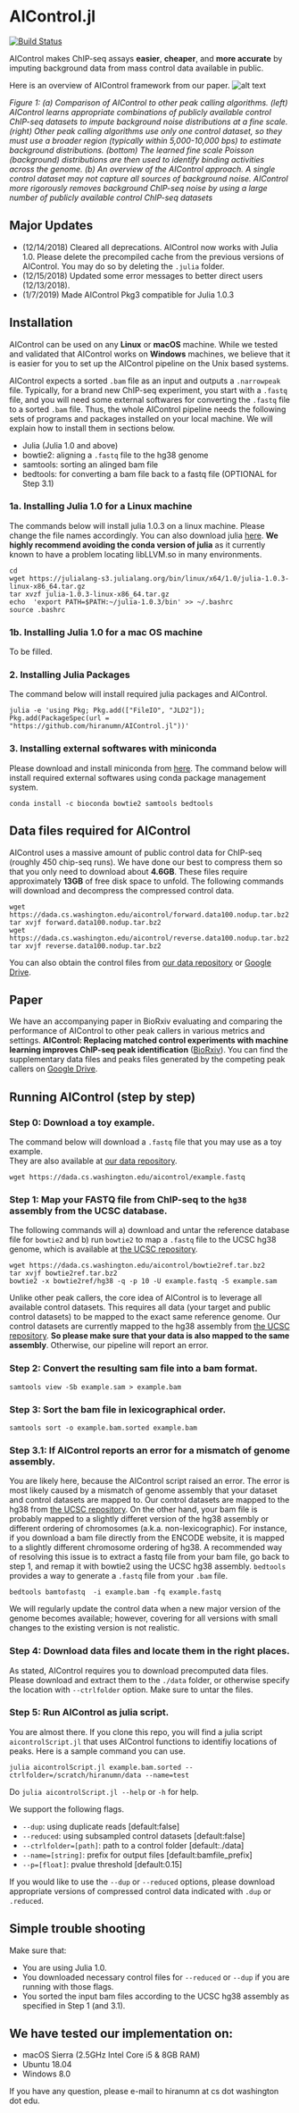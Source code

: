 # AIControl.jl

[![Build Status](https://travis-ci.org/hiranumn/AIControl.jl.svg?branch=master)](https://travis-ci.org/hiranumn/AIControl.jl)

AIControl makes ChIP-seq assays **easier**, **cheaper**, and **more accurate** by imputing background data from mass control data available in public.

Here is an overview of AIControl framework from our paper. 
![alt text](images/concept.png)

*Figure 1: (a) Comparison of AIControl to other peak calling algorithms. (left) AIControl
learns appropriate combinations of publicly available control ChIP-seq datasets to impute background
noise distributions at a fine scale. (right) Other peak calling algorithms use only one
control dataset, so they must use a broader region (typically within 5,000-10,000 bps) to estimate
background distributions. (bottom) The learned fine scale Poisson (background) distributions are
then used to identify binding activities across the genome. (b) An overview of the AIControl
approach. A single control dataset may not capture all sources of background noise. AIControl
more rigorously removes background ChIP-seq noise by using a large number of publicly available
control ChIP-seq datasets*

## Major Updates
- (12/14/2018) Cleared all deprecations. AIControl now works with Julia 1.0. Please delete the precompiled cache from the previous versions of AIControl. You may do so by deleting the `.julia` folder. 
- (12/15/2018) Updated some error messages to better direct users (12/13/2018).
- (1/7/2019) Made AIControl Pkg3 compatible for Julia 1.0.3

## Installation 
AIControl can be used on any **Linux** or **macOS** machine. While we tested and validated that AIControl works on **Windows** machines, we believe that it is easier for you to set up the AIControl pipeline on the Unix based systems.

AIControl expects a sorted `.bam` file as an input and outputs a `.narrowpeak` file. Typically, for a brand new ChIP-seq experiment, you start with a `.fastq` file, and you will need some external softwares for converting the `.fastq` file to a sorted `.bam` file. Thus, the whole AIControl pipeline needs the following sets of programs and packages installed on your local machine. We will explain how to install them in sections below.
- Julia (Julia 1.0 and above)
- bowtie2: aligning a `.fastq` file to the hg38 genome
- samtools: sorting an alinged bam file
- bedtools: for converting a bam file back to a fastq file (OPTIONAL for Step 3.1)

### 1a. Installing Julia 1.0 for a Linux machine
The commands below will install julia 1.0.3 on a linux machine. Please change the file names accordingly. You can also download julia [here](https://julialang.org/downloads/). **We highly recommend avoiding the conda version of julia** as it currently known to have a problem locating libLLVM.so in many environments.
```
cd
wget https://julialang-s3.julialang.org/bin/linux/x64/1.0/julia-1.0.3-linux-x86_64.tar.gz
tar xvzf julia-1.0.3-linux-x86_64.tar.gz
echo  'export PATH=$PATH:~/julia-1.0.3/bin' >> ~/.bashrc
source .bashrc
```

### 1b. Installing Julia 1.0 for a mac OS machine
To be filled.

### 2. Installing Julia Packages
The command below will install required julia packages and AIControl.
```
julia -e 'using Pkg; Pkg.add(["FileIO", "JLD2"]); Pkg.add(PackageSpec(url = "https://github.com/hiranumn/AIControl.jl"))'
```

### 3. Installing external softwares with miniconda
Please download and install miniconda from [here](https://conda.io/miniconda.html). The command below will install required external softwares using conda package management system.
```
conda install -c bioconda bowtie2 samtools bedtools
```

## Data files required for AIControl
AIControl uses a massive amount of public control data for ChIP-seq (roughly 450 chip-seq runs). We have done our best to compress them so that you only need to download about **4.6GB**. These files require approximately **13GB** of free disk space to unfold. The following commands will download and decompress the compressed control data.
```
wget https://dada.cs.washington.edu/aicontrol/forward.data100.nodup.tar.bz2
tar xvjf forward.data100.nodup.tar.bz2
wget https://dada.cs.washington.edu/aicontrol/reverse.data100.nodup.tar.bz2
tar xvjf reverse.data100.nodup.tar.bz2
```
You can also obtain the control files from [our data repository](https://dada.cs.washington.edu/aicontrol/) or [Google Drive](https://drive.google.com/open?id=1Xh6Fjah1LoRMmbaJA7_FzxYcbqmpNUPZ).

## Paper
We have an accompanying paper in BioRxiv evaluating and comparing the performance of AIControl to other peak callers in various metrics and settings. **AIControl: Replacing matched control experiments with machine learning improves ChIP-seq peak identification** ([BioRxiv](https://www.biorxiv.org/content/early/2018/03/08/278762?rss=1)). You can find the supplementary data files and peaks files generated by the competing peak callers on [Google Drive](https://drive.google.com/open?id=1Xh6Fjah1LoRMmbaJA7_FzxYcbqmpNUPZ).

## Running AIControl (step by step)

### Step 0: Download a toy example.
The command below will download a `.fastq` file that you may use as a toy example.  
They are also available at [our data repository](https://dada.cs.washington.edu/aicontrol/).
```
wget https://dada.cs.washington.edu/aicontrol/example.fastq
```

### Step 1: Map your FASTQ file from ChIP-seq to the `hg38` assembly from the UCSC database.
The following commands will a) download and untar the reference database file for `bowtie2` and b) run `bowtie2` to map a `.fastq` file to the UCSC hg38 genome, which is available at [the UCSC repository](http://hgdownload.soe.ucsc.edu/goldenPath/hg38/bigZips/hg38.fa.gz). 
```
wget https://dada.cs.washington.edu/aicontrol/bowtie2ref.tar.bz2
tar xvjf bowtie2ref.tar.bz2
bowtie2 -x bowtie2ref/hg38 -q -p 10 -U example.fastq -S example.sam
````  
Unlike other peak callers, the core idea of AIControl is to leverage all available control datasets. This requires all data (your target and public control datasets) to be mapped to the exact same reference genome. Our control datasets are currently mapped to the hg38 assembly from [the UCSC repository](http://hgdownload.soe.ucsc.edu/goldenPath/hg38/bigZips/hg38.fa.gz). **So please make sure that your data is also mapped to the same assembly**. Otherwise, our pipeline will report an error.
   
### Step 2: Convert the resulting sam file into a bam format.  
```
samtools view -Sb example.sam > example.bam
```  
   
### Step 3: Sort the bam file in lexicographical order.
```
samtools sort -o example.bam.sorted example.bam
```  

### Step 3.1: If AIControl reports an error for a mismatch of genome assembly.
You are likely here, because the AIControl script raised an error. The error is most likely caused by a mismatch of genome assembly that your dataset and control datasets are mapped to. Our control datasets are mapped to the hg38 from [the UCSC repository](http://hgdownload.soe.ucsc.edu/goldenPath/hg38/bigZips/hg38.fa.gz). On the other hand, your bam file is probably mapped to a slightly differet version of the hg38 assembly or different ordering of chromosomes (a.k.a. non-lexicographic). For instance, if you download a bam file directly from the ENCODE website, it is mapped to a slightly different chromosome ordering of hg38. A recommended way of resolving this issue is to extract a fastq file from your bam file, go back to step 1, and remap it with bowtie2 using the UCSC hg38 assembly. `bedtools` provides a way to generate a `.fastq` file from your `.bam` file.  
```
bedtools bamtofastq  -i example.bam -fq example.fastq
```  

We will regularly update the control data when a new major version of the genome becomes available; however, covering for all versions with small changes to the existing version is not realistic.
   
### Step 4: Download data files and locate them in the right places.  
As stated, AIControl requires you to download precomputed data files. Please download and extract them to the `./data` folder, or otherwise specify the location with `--ctrlfolder` option. Make sure to untar the files.    

### Step 5: Run AIControl as julia script. 
You are almost there. If you clone this repo, you will find a julia script `aicontrolScript.jl` that uses AIControl functions to identifiy locations of peaks. Here is a sample command you can use.  

`julia aicontrolScript.jl example.bam.sorted --ctrlfolder=/scratch/hiranumn/data --name=test`

Do `julia aicontrolScript.jl --help` or `-h` for help.

We support the following flags. 

- `--dup`: using duplicate reads \[default:false\]
- `--reduced`: using subsampled control datasets \[default:false\]
- `--ctrlfolder=[path]`: path to a control folder \[default:./data\]
- `--name=[string]`: prefix for output files \[default:bamfile_prefix\]
- `--p=[float]`: pvalue threshold \[default:0.15\]

If you would like to use the `--dup` or `--reduced` options, please download appropriate versions of compressed control data indicated with `.dup` or `.reduced`.

## Simple trouble shooting
Make sure that:
- You are using Julia 1.0.
- You downloaded necessary control files for `--reduced` or `--dup` if you are running with those flags.
- You sorted the input bam files according to the UCSC hg38 assembly as specified in Step 1 (and 3.1).

## We have tested our implementation on:
- macOS Sierra (2.5GHz Intel Core i5 & 8GB RAM)
- Ubuntu 18.04 
- Windows 8.0

If you have any question, please e-mail to hiranumn at cs dot washington dot edu.
